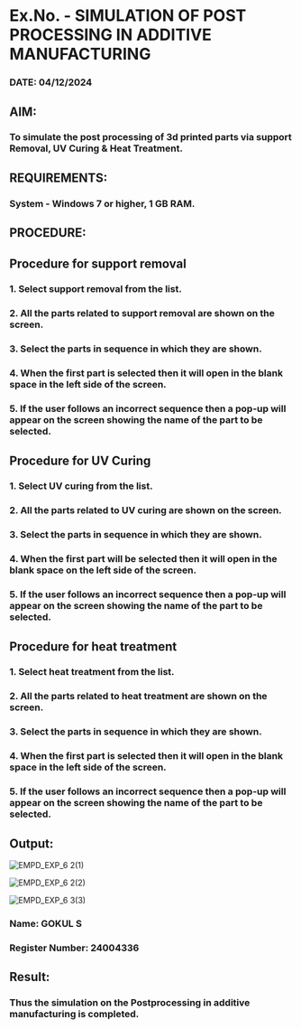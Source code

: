 # Ex.No.  - SIMULATION OF POST PROCESSING IN ADDITIVE MANUFACTURING

### DATE: 04/12/2024

## AIM: 
### To simulate the post processing of 3d printed parts via support Removal, UV Curing & Heat Treatment.

## REQUIREMENTS:
### System - Windows 7 or higher, 1 GB RAM.

## PROCEDURE:

## Procedure for support removal
### 1.	Select support removal from the list.
### 2.	All the parts related to support removal are shown on the screen.
### 3.	Select the parts in sequence in which they are shown.
### 4.	When the first part is selected then it will open in the blank space in the left side of the screen.
### 5.	If the user follows an incorrect sequence then a pop-up will appear on the screen showing the name of the part to be selected.

## Procedure for UV Curing
### 1.	Select UV curing from the list.
### 2.	All the parts related to UV curing are shown on the screen.
### 3.	Select the parts in sequence in which they are shown.
### 4.	When the first part will be selected then it will open in the blank space on the left side of the screen.
### 5.	If the user follows an incorrect sequence then a pop-up will appear on the screen showing the name of the part to be selected.

## Procedure for heat treatment
### 1.	Select heat treatment from the list.
### 2.	All the parts related to heat treatment are shown on the screen.
### 3.	Select the parts in sequence in which they are shown.
### 4.	When the first part is selected then it will open in the blank space in the left side of the screen.
### 5.	If the user follows an incorrect sequence then a pop-up will appear on the screen showing the name of the part to be selected.



## Output:
![EMPD_EXP_6 2(1)](https://github.com/user-attachments/assets/a3670329-82eb-4c36-b794-0afbb3cca428)

![EMPD_EXP_6 2(2)](https://github.com/user-attachments/assets/c8f1b4a8-dbf1-437a-8b02-52c3b9696391)

![EMPD_EXP_6 3(3)](https://github.com/user-attachments/assets/f9bf4450-b48a-4b25-957c-f84163d2647f)

### Name: GOKUL S
### Register Number: 24004336

## Result: 
### Thus the simulation on the Postprocessing in additive manufacturing is completed.
